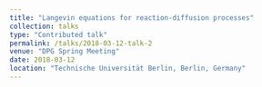 ```yaml
---
title: "Langevin equations for reaction-diffusion processes"
collection: talks
type: "Contributed talk"
permalink: /talks/2018-03-12-talk-2
venue: "DPG Spring Meeting"
date: 2018-03-12
location: "Technische Universität Berlin, Berlin, Germany"
---
```

